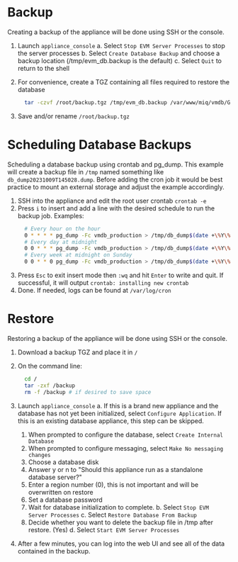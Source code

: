 ---
---

# Backup
Creating a backup of the appliance will be done using SSH or the console.

1. Launch `appliance_console`
  a. Select `Stop EVM Server Processes` to stop the server processes
  b. Select `Create Database Backup` and choose a backup location (/tmp/evm_db.backup is the default)
  c. Select `Quit` to return to the shell
2. For convenience, create a TGZ containing all files required to restore the database
   ```bash
     tar -czvf /root/backup.tgz /tmp/evm_db.backup /var/www/miq/vmdb/GUID /var/www/miq/vmdb/certs/v2_key
   ```

3. Save and/or rename `/root/backup.tgz`

# Scheduling Database Backups
Scheduling a database backup using crontab and pg_dump.
This example will create a backup file in `/tmp` named something like `db_dump20231009T145028.dump`.
Before adding the cron job it would be best practice to mount an external storage and adjust the example accordingly.

1. SSH into the appliance and edit the root user crontab `crontab -e`
2. Press `i` to insert and add a line with the desired schedule to run the backup job. Examples:
   ```bash
     # Every hour on the hour
     0 * * * * pg_dump -Fc vmdb_production > /tmp/db_dump$(date +\%Y\%m\%dT\%H\%M\%S).dump
     # Every day at midnight
     0 0 * * * pg_dump -Fc vmdb_production > /tmp/db_dump$(date +\%Y\%m\%dT\%H\%M\%S).dump
     # Every week at midnight on Sunday
     0 0 * * 0 pg_dump -Fc vmdb_production > /tmp/db_dump$(date +\%Y\%m\%dT\%H\%M\%S).dump
   ```
3. Press `Esc` to exit insert mode then `:wq` and hit `Enter` to write and quit.  If successful, it will output `crontab: installing new crontab`
4. Done. If needed, logs can be found at `/var/log/cron`

# Restore
Restoring a backup of the appliance will be done using SSH or the console.

1. Download a backup TGZ and place it in `/`
2. On the command line:
   ```bash
     cd /
     tar -zxf /backup
     rm -f /backup # if desired to save space
   ```

3. Launch `appliance_console`
  a. If this is a brand new appliance and the database has not yet been initialized, select `Configure Application`. If this is an existing database appliance, this step can be skipped.
    1. When prompted to configure the database, select `Create Internal Database`
    2. When prompted to configure messaging, select `Make No messaging changes`
    3. Choose a database disk
    4. Answer y or n to "Should this appliance run as a standalone database server?"
    5. Enter a region number (0), this is not important and will be overwritten on restore
    6. Set a database password
    7. Wait for database initialization to complete.
  b. Select `Stop EVM Server Processes`
  c. Select `Restore Database From Backup`
    1. Decide whether you want to delete the backup file in /tmp after restore. (Yes)
  d. Select `Start EVM Server Processes`
4. After a few minutes, you can log into the web UI and see all of the data contained in the backup.
